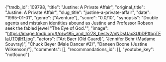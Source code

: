 {"tmdb_id": 109798, "title": "Justine: A Private Affair", "original_title": "Justine: A Private Affair", "slug_title": "justine-a-private-affair", "date": "1995-01-01", "genre": ["Aventure"], "score": "0.0/10", "synopsis": "Double agents and mistaken identities abound as Justine and Professor Robson seek the fabled jewel \"The Eye of God.\"", "image": "https://image.tmdb.org/t/p/w185_and_h278_bestv2/nNDsUax3UbDPftbpTElaUTOjIH1.jpg", "actors": ["Art Baer (Old Guard)", "Jennifer Behr (Madame Souvray)", "Chuck Beyer (Male Dancer #2)", "Daneen Boone (Justine Wilkenson)"], "comments": [], "recommandations_id": [], "youtube_key": "notfound"}